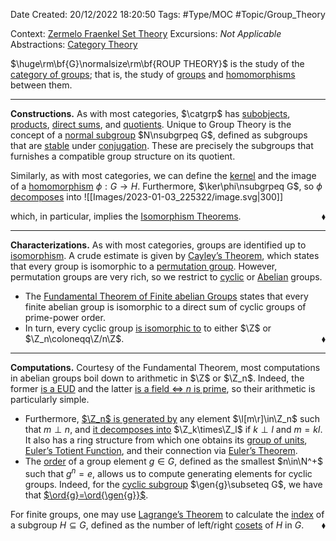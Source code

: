<div class="topSpace"></div>

Date Created: 20/12/2022 18:20:50
Tags: #Type/MOC #Topic/Group_Theory

Context: [Zermelo Fraenkel Set Theory](obsidian://open?file=TODO)
Excursions: _Not Applicable_
Abstractions: [Category Theory](obsidian://open?file=TODO)

$\huge\rm\bf{G}\normalsize\rm\bf{ROUP THEORY}$ is the study of the [category of groups](obsidian://open?file=TODO); that is, the study of [groups](Group.md) and [homomorphisms](Group%20Homomorphism.md) between them.

---

**Constructions.** As with most categories, $\catgrp$ has [subobjects](Subgroup.md), [products](External%20Direct%20Product%20(Group).md), [direct sums](obsidian://open?file=TODO), and [quotients](Quotient%20Group.md). Unique to Group Theory is the concept of a [normal subgroup](Normal%20Subgroup.md) $N\nsubgrpeq G$, defined as subgroups that are [stable](Characterizations%20of%20normality.md) under [conjugation](Conjugation%20Action.md). These are precisely the subgroups that furnishes a compatible group structure on its quotient.

Similarly, as with most categories, we can define the [kernel](Kernel%20(Group%20Theory).md) and the image of a [homomorphism](Group%20Homomorphism.md) $\phi:G\to H$. Furthermore, $\ker\phi\nsubgrpeq G$, so $\phi$ [decomposes](Fundamental%20Theorem%20of%20Group%20Homomorphisms.md) into
![[Images/2023-01-03_225322/image.svg|300]]

which, in particular, implies the [Isomorphism Theorems](Isomorphism%20Theorems%20(Group).md).<span style="float:right;">$\blacklozenge$</span>

---

**Characterizations.** As with most categories, groups are identified up to [isomorphism](Group%20Isomorphism.md). A crude estimate is given by [Cayley$\textrm{'}$s Theorem](Cayley's%20Theorem.md), which states that every group is isomorphic to a [permutation group](Symmetric%20Group.md). However, permutation groups are very rich, so we restrict to [cyclic](Cyclic%20Group.md) or [Abelian](Abelian%20Group.md) groups.
* The [Fundamental Theorem of Finite abelian Groups](obsidian://open?file=TODO) states that every finite abelian group is isomorphic to a direct sum of cyclic groups of prime-power order.
* In turn, every cyclic group [is isomorphic to](Basic%20properties%20of%20cyclic%20groups.md) to either $\Z$ or $\Z_n\coloneqq\Z/n\Z$.<span style="float:right;">$\blacklozenge$</span>

---

**Computations.** Courtesy of the Fundamental Theorem, most computations in abelian groups boil down to arithmetic in $\Z$ or $\Z_n$. Indeed, the former [is a EUD](Ring%20of%20integers%20is%20a%20EUD.md) and the latter [is a field $\Leftrightarrow$ $n$ is prime](Integers%20mod%20n%20is%20a%20field%20iff%20n%20prime.md), so their arithmetic is particularly simple.
* Furthermore, [$\Z_n$ is generated by](Basic%20properties%20of%20cyclic%20groups.md) any element $\l[m\r]\in\Z_n$ such that $m\perp n$, and [it decomposes into](Basic%20properties%20of%20cyclic%20groups.md) $\Z_k\times\Z_l$ if $k\perp l$ and $m=kl$. It also has a ring structure from which one obtains its [group of units](Multiplicative%20Group%20of%20Integers%20mod%20n.md), [Euler$\textrm{'}$s Totient Function](Euler's%20Totient%20Function.md), and their connection via [Euler$\textrm{'}$s Theorem](Euler's%20Theorem.md).
* The [order](Order%20(Group%20Theory).md) of a group element $g\in G$, defined as the smallest $n\in\N^+$ such that $g^n=e$, allows us to compute generating elements for cyclic groups. Indeed, for the [cyclic subgroup](Generated%20Subgroup.md) $\gen{g}\subseteq G$, we have that [$\ord{g}=\ord{\gen{g}}$](Basic%20properties%20of%20order.md).

For finite groups, one may use [Lagrange$\textrm{'}$s Theorem](Lagrange's%20Theorem.md) to calculate the [index](Index.md) of a subgroup $H\subseteq G$, defined as the number of left/right [cosets](Coset.md) of $H$ in $G$.<span style="float:right;">$\blacklozenge$</span>
